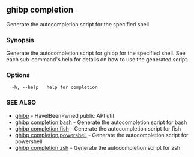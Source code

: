 ## ghibp completion

Generate the autocompletion script for the specified shell

### Synopsis

Generate the autocompletion script for ghibp for the specified shell.
See each sub-command's help for details on how to use the generated script.


### Options

```
  -h, --help   help for completion
```

### SEE ALSO

* [ghibp](ghibp.md)	 - HaveIBeenPwned public API util
* [ghibp completion bash](ghibp_completion_bash.md)	 - Generate the autocompletion script for bash
* [ghibp completion fish](ghibp_completion_fish.md)	 - Generate the autocompletion script for fish
* [ghibp completion powershell](ghibp_completion_powershell.md)	 - Generate the autocompletion script for powershell
* [ghibp completion zsh](ghibp_completion_zsh.md)	 - Generate the autocompletion script for zsh

